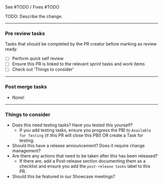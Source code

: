 See #TODO / Fixes #TODO

TODO: Describe the change.

---

### Pre review tasks

Tasks that should be completed by the PR creator before marking as review ready.

- [ ] Perform quick self review
- [ ] Ensure this PR is linked to the relevant sprint tasks and work items
- [ ] Check out 'Things to consider'

---

### Post merge tasks

- None!

---

### Things to consider

- Does this need testing tasks? Have you tested this yourself?
    - If you add testing tasks, ensure you progress the PBI to `Available for Testing` (if this PR will close this PBI) OR create a Task for testing.
- Should this have a release announcement? Does it require change management?
- Are there any actions that need to be taken after this has been released?
    - If there are, add a Post-release section documenting them as a checklist and ensure you add the `post-release tasks` label to this PR.
- Should this be featured in our Showcase meetings?
